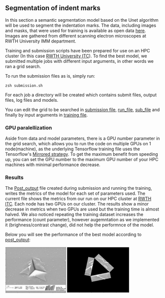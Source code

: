 ## Segmentation of indent marks
In this section a semantic segmentation model based on the Unet algorithm will be used to segment the indentation marks. The data, including images and masks, that were used for training is available as open data [here](). Images are gathered from different scanning electron microscopes at RWTH University IMM department.

Training and submission scripts have been prepared for use on an HPC cluster (In this case [RWTH University ITC]()). To find the best model, we submitted multiple jobs with different input arguments, in other words we ran a grid search.

To run the submission files as is, simply run:
```
zsh submission.sh
```
For each job a directory will be created which contains submit files, output files, log files and models.

You can edit the grid to be searched in [submission file](submission.sh), [run_file](run_file.sh]), [sub_file](sub_file.sh]) and finally by input arguments in [training file](training.py).

### GPU paralellization

Aside from data and model parameters, there is a GPU number parameter in the grid search, which allows you to run the code on multiple GPUs on 1 node(machine), as the underlying Tensorflow training file uses the Tensorflow's [Mirrored strategy](https://www.tensorflow.org/api_docs/python/tf/distribute/MirroredStrategy). To get the maximum benefit from speeding up, you can set the GPU number to the maximum GPU number of your HPC machines with minimal performance decrease.

### Results

The [Post_output](post_output) file created during submission and running the training, writes the metrics of the model for each set of parameters used. The current file shows the metrics from our run on our HPC cluster at [RWTH ITC](https://help.itc.rwth-aachen.de/). Each node has two GPUs on our cluster. The results show a minor decrease in metrics when two GPUs are used but the training time is almost halved.
We also noticed repeating the training dataset increases the performance (count parameter), however augemntation as we implemented it (brighness/contrast change), did not help the performnce of the model.

Below you will see the performance of the best model according to [post_output](post_output):

<img src="./image.png" width="80%" height="80%">







